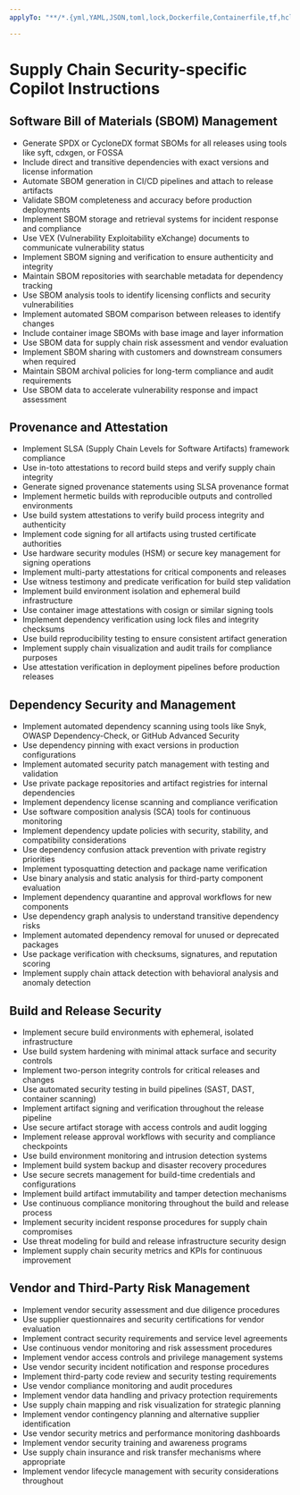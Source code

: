 ```yaml
---
applyTo: "**/*.{yml,YAML,JSON,toml,lock,Dockerfile,Containerfile,tf,hcl}"

---
```


# Supply Chain Security-specific Copilot Instructions

## Software Bill of Materials (SBOM) Management

- Generate SPDX or CycloneDX format SBOMs for all releases using tools like syft, cdxgen, or FOSSA
- Include direct and transitive dependencies with exact versions and license information
- Automate SBOM generation in CI/CD pipelines and attach to release artifacts
- Validate SBOM completeness and accuracy before production deployments
- Implement SBOM storage and retrieval systems for incident response and compliance
- Use VEX (Vulnerability Exploitability eXchange) documents to communicate vulnerability status
- Implement SBOM signing and verification to ensure authenticity and integrity
- Maintain SBOM repositories with searchable metadata for dependency tracking
- Use SBOM analysis tools to identify licensing conflicts and security vulnerabilities
- Implement automated SBOM comparison between releases to identify changes
- Include container image SBOMs with base image and layer information
- Use SBOM data for supply chain risk assessment and vendor evaluation
- Implement SBOM sharing with customers and downstream consumers when required
- Maintain SBOM archival policies for long-term compliance and audit requirements
- Use SBOM data to accelerate vulnerability response and impact assessment

## Provenance and Attestation

- Implement SLSA (Supply Chain Levels for Software Artifacts) framework compliance
- Use in-toto attestations to record build steps and verify supply chain integrity
- Generate signed provenance statements using SLSA provenance format
- Implement hermetic builds with reproducible outputs and controlled environments
- Use build system attestations to verify build process integrity and authenticity
- Implement code signing for all artifacts using trusted certificate authorities
- Use hardware security modules (HSM) or secure key management for signing operations
- Implement multi-party attestations for critical components and releases
- Use witness testimony and predicate verification for build step validation
- Implement build environment isolation and ephemeral build infrastructure
- Use container image attestations with cosign or similar signing tools
- Implement dependency verification using lock files and integrity checksums
- Use build reproducibility testing to ensure consistent artifact generation
- Implement supply chain visualization and audit trails for compliance purposes
- Use attestation verification in deployment pipelines before production releases

## Dependency Security and Management

- Implement automated dependency scanning using tools like Snyk, OWASP Dependency-Check, or GitHub Advanced Security
- Use dependency pinning with exact versions in production configurations
- Implement automated security patch management with testing and validation
- Use private package repositories and artifact registries for internal dependencies
- Implement dependency license scanning and compliance verification
- Use software composition analysis (SCA) tools for continuous monitoring
- Implement dependency update policies with security, stability, and compatibility considerations
- Use dependency confusion attack prevention with private registry priorities
- Implement typosquatting detection and package name verification
- Use binary analysis and static analysis for third-party component evaluation
- Implement dependency quarantine and approval workflows for new components
- Use dependency graph analysis to understand transitive dependency risks
- Implement automated dependency removal for unused or deprecated packages
- Use package verification with checksums, signatures, and reputation scoring
- Implement supply chain attack detection with behavioral analysis and anomaly detection

## Build and Release Security

- Implement secure build environments with ephemeral, isolated infrastructure
- Use build system hardening with minimal attack surface and security controls
- Implement two-person integrity controls for critical releases and changes
- Use automated security testing in build pipelines (SAST, DAST, container scanning)
- Implement artifact signing and verification throughout the release pipeline
- Use secure artifact storage with access controls and audit logging
- Implement release approval workflows with security and compliance checkpoints
- Use build environment monitoring and intrusion detection systems
- Implement build system backup and disaster recovery procedures
- Use secure secrets management for build-time credentials and configurations
- Implement build artifact immutability and tamper detection mechanisms
- Use continuous compliance monitoring throughout the build and release process
- Implement security incident response procedures for supply chain compromises
- Use threat modeling for build and release infrastructure security design
- Implement supply chain security metrics and KPIs for continuous improvement

## Vendor and Third-Party Risk Management

- Implement vendor security assessment and due diligence procedures
- Use supplier questionnaires and security certifications for vendor evaluation
- Implement contract security requirements and service level agreements
- Use continuous vendor monitoring and risk assessment procedures
- Implement vendor access controls and privilege management systems
- Use vendor security incident notification and response procedures
- Implement third-party code review and security testing requirements
- Use vendor compliance monitoring and audit procedures
- Implement vendor data handling and privacy protection requirements
- Use supply chain mapping and risk visualization for strategic planning
- Implement vendor contingency planning and alternative supplier identification
- Use vendor security metrics and performance monitoring dashboards
- Implement vendor security training and awareness programs
- Use supply chain insurance and risk transfer mechanisms where appropriate
- Implement vendor lifecycle management with security considerations throughout

